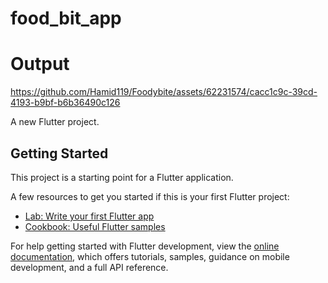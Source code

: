 # food_bit_app
# Output

https://github.com/Hamid119/Foodybite/assets/62231574/cacc1c9c-39cd-4193-b9bf-b6b36490c126


A new Flutter project.

## Getting Started

This project is a starting point for a Flutter application.

A few resources to get you started if this is your first Flutter project:

- [Lab: Write your first Flutter app](https://docs.flutter.dev/get-started/codelab)
- [Cookbook: Useful Flutter samples](https://docs.flutter.dev/cookbook)

For help getting started with Flutter development, view the
[online documentation](https://docs.flutter.dev/), which offers tutorials,
samples, guidance on mobile development, and a full API reference.
